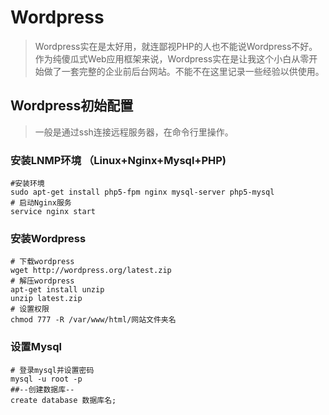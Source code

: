 # Wordpress
> Wordpress实在是太好用，就连鄙视PHP的人也不能说Wordpress不好。作为纯傻瓜式Web应用框架来说，Wordpress实在是让我这个小白从零开始做了一套完整的企业前后台网站。不能不在这里记录一些经验以供使用。

## Wordpress初始配置
> 一般是通过ssh连接远程服务器，在命令行里操作。

### 安装LNMP环境 （Linux+Nginx+Mysql+PHP)

```
#安装环境
sudo apt-get install php5-fpm nginx mysql-server php5-mysql
# 启动Nginx服务
service nginx start
```

### 安装Wordpress
```
# 下载wordpress
wget http://wordpress.org/latest.zip
# 解压wordpress
apt-get install unzip
unzip latest.zip
# 设置权限
chmod 777 -R /var/www/html/网站文件夹名
```

### 设置Mysql
```
# 登录mysql并设置密码
mysql -u root -p
##--创建数据库--
create database 数据库名;

```